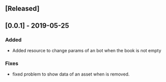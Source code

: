 
## [Released]

## [0.0.1] - 2019-05-25

### Added
- Added resource to change params of an bot when the book is not empty

### Fixes
- fixed problem to show data of an asset when is removed.